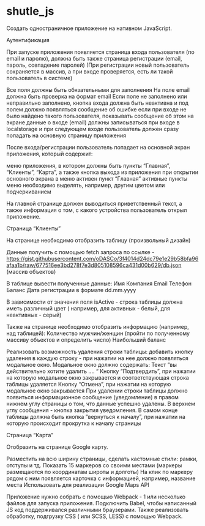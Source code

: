 # shutle_js

Создать одностраничное приложение на нативном JavaScript.

Аутентификация 

При запуске приложения появляется страница входа пользователя (по email и паролю), должна быть также страница регистрации (email, пароль, совпадение паролей)
(При регистрации новый пользователь сохраняется в массив, а при входе проверяется, есть ли такой пользователь в системе)

Все поля должны быть обязательными для заполнения
На поле email должна быть проверка на формат email
Если поле не заполнено или неправильно заполнено, кнопка входа должна быть неактивна  и под полем должно появляться сообщение об ошибке
если при входе не было найдено такого  пользователя, показывать сообщение об этом на экране
данные о входе (email) должны записываться при входе в localstorage и при следующем входе пользователь должен сразу попадать на основную страницу приложения

После входа/регистрации пользователь попадает на основной экран приложения, который содержит:

меню приложения, в котором должны быть пункты “Главная”,  “Клиенты”, “Карта”, а также кнопка выхода из приложения
при открытии основного экрана в меню активен пункт “Главная”
активные пункты меню необходимо выделять, например, другим цветом или подчеркиванием

На главной странице должен выводиться приветственный текст, а также информация о том, с какого устройства пользователь открыл приложение.

Страница “Клиенты”

На странице необходимо отобразить таблицу (произвольный дизайн)

Данные получить с помощью fetch запроса по ссылке -  https://gist.githubusercontent.com/oDASCo/3f4014d24dc79e1e29b58bfa96afaa1b/raw/677516ee3bd278f7e3d805108596ca431d00b629/db.json (массив объектов)


В таблице вывести полученные данные:
Имя
Компания
Email
Телефон
Баланс
Дата регистрации в формате dd.mm.yyyy

В зависимости от значения поля isActive - строка таблицы должна иметь различный цвет ( например,  для активных - белый, для неактивных - серый)

Также на странице необходимо отобразить информацию (например, над таблицей):
Количество мужчин/женщин (пройти по полученному массиву объектов и определить число)
Наибольший баланс 

Реализовать возможность удаления строки таблицы: добавить кнопку удаления в каждую строку - при нажатии на нее должно появляться модальное окно. 
Модальное окно должно содержать:
Текст “вы действительно хотите удалить …. “ 
Кнопку “Подтвердить”, при нажатии на которую модальное окно закрывается и соответствующая строка таблицы удаляется
Кнопку “Отмена”, при нажатии на которую модальное окно закрывается
При удалении строки таблицы должно появиться информационное сообщение (уведомление) в правом нижнем углу страницы о том, что данные успешно удалены. В верхнем углу сообщения - кнопка закрытия уведомления.
В самом конце таблицы должна быть кнопка “вернуться к началу”, при нажатии на которую происходит прокрутка к началу страницы

Страница “Карта”

Отобразить на странице Google карту. 

Разместить на всю ширину страницы, сделать кастомные стили: рамки, отступы и тд.
Показать 15 маркеров со своими местами (маркеры размещаются по координатам широты и долготы) 
На клик по маркеру рядом с ним появляется карточка с информацией, например, название места
Использовать для реализации Google Maps API

Приложение нужно собрать с помощью Webpack - 1 или несколько файлов для запуска приложения. Подключить Babel, чтобы написанный JS код поддерживался различными браузерами. Также реализовать обработку, подгрузку CSS  ( или SCSS, LESS) с помощью Webpack.
